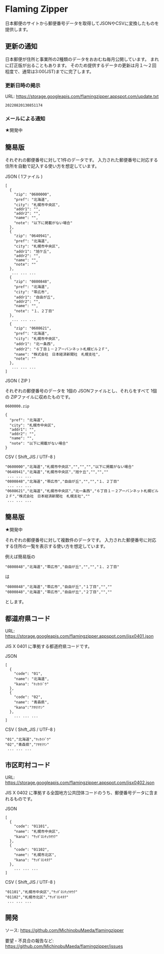 # Flaming Zipper

日本郵便のサイトから郵便番号データを取得してJSONやCSVに変換したものを提供します。

## 更新の通知

日本郵便が住所と事業所の2種類のデータをおおむね毎月公開しています。
まれに訂正版が出ることもあります。
そのため提供するデータの更新は月１〜２回程度で、通常は3:00(JST)までに完了します。

### 更新日時の掲示

URL: https://storage.googleapis.com/flamingzipper.appspot.com/update.txt

````
20220820130851174
````

### メールによる通知

★開発中

## 簡易版

それぞれの郵便番号に対して1件のデータです。
入力された郵便番号に対応する住所を自動で記入する使い方を想定しています。

JSON ( 1ファイル )

```
[
  {
    "zip": "0600000",
    "pref": "北海道",
    "city": "札幌市中央区",
    "addr1": "",
    "addr2": "",
    "name": "",
    "note": "以下に掲載がない場合"
  },
  {
    "zip": "0640941",
    "pref": "北海道",
    "city": "札幌市中央区",
    "addr1": "旭ケ丘",
    "addr2": "",
    "name": "",
    "note": ""
  },
   ... ... ...
  {
    "zip": "0800848",
    "pref": "北海道",
    "city": "帯広市",
    "addr1": "自由が丘",
    "addr2": "",
    "name": "",
    "note": "１、２丁目"
  },
   ... ... ...
  {
    "zip": "0608621",
    "pref": "北海道",
    "city": "札幌市中央区",
    "addr1": "北一条西",
    "addr2": "６丁目１－２アーバンネット札幌ビル２Ｆ",
    "name": "株式会社　日本経済新聞社　札幌支社",
    "note": ""
  },
   ... ... ...
]
```

JSON ( ZIP )

それぞれの郵便番号のデータを 1個の JSONファイルとし、それらをすべて 1個の ZIPファイルに収めたものです。

`0600000.zip`

```
{
  "pref": "北海道",
  "city": "札幌市中央区",
  "addr1": "",
  "addr2": "",
  "name": "",
  "note": "以下に掲載がない場合"
}
```

CSV ( Shift_JIS / UTF-8 )

```
"0600000","北海道","札幌市中央区","","","","以下に掲載がない場合"
"0640941","北海道","札幌市中央区","旭ケ丘","","",""
 ... ... ...
"0800848","北海道","帯広市","自由が丘","","","１、２丁目"
 ... ... ...
"0608621","北海道","札幌市中央区","北一条西","６丁目１－２アーバンネット札幌ビル２Ｆ","株式会社　日本経済新聞社　札幌支社",""
 ... ... ...
```

## 簡易版

★開発中

それぞれの郵便番号に対して複数件のデータです。
入力された郵便番号に対応する住所の一覧を表示する使い方を想定しています。

例えば簡易版の

```
"0800848","北海道","帯広市","自由が丘","","","１、２丁目"
```

は

```
"0800848","北海道","帯広市","自由が丘","１丁目","",""
"0800848","北海道","帯広市","自由が丘","２丁目","",""
```

とします。

## 都道府県コード

URL: <https://storage.googleapis.com/flamingzipper.appspot.com/jisx0401.json>

JIS X 0401 に準拠する都道府県コードです。

JSON

```
[
  {
    "code": "01",
    "name": "北海道",
    "kana": "ﾎｯｶｲﾄﾞｳ"
  },
  {
    "code": "02",
    "name": "青森県",
    "kana":"ｱｵﾓﾘｹﾝ"
  },
    ... ... ...
]
```

CSV ( Shift_JIS / UTF-8 )

```
"01","北海道","ﾎｯｶｲﾄﾞｳ"
"02","青森県","ｱｵﾓﾘｹﾝ"
 ... ... ...
```

## 市区町村コード

URL: <https://storage.googleapis.com/flamingzipper.appspot.com/jisx0402.json>

JIS X 0402 に準拠する全国地方公共団体コードのうち、郵便番号データに含まれるものです。

JSON

```
[
  {
    "code": "01101",
    "name": "札幌市中央区",
    "kana": "ｻｯﾎﾟﾛｼﾁｭｳｵｳｸ"
  },
  {
    "code": "01102",
    "name": "札幌市北区",
    "kana": "ｻｯﾎﾟﾛｼｷﾀｸ"
  },
    ... ... ...
]
```

CSV ( Shift_JIS / UTF-8 )

```
"01101","札幌市中央区","ｻｯﾎﾟﾛｼﾁｭｳｵｳｸ"
"01102","札幌市北区","ｻｯﾎﾟﾛｼｷﾀｸ"
 ... ... ...
```

## 開発

ソース: <https://github.com/MichinobuMaeda/flamingzipper>

要望・不具合の報告など: <https://github.com/MichinobuMaeda/flamingzipper/issues>
